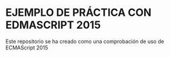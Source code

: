 # EJEMPLO DE PRÁCTICA CON EDMASCRIPT 2015

Este repositorio se ha creado como una comprobación de uso de ECMAScript 2015